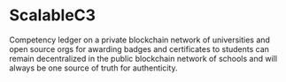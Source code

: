 # ScalableC3
Competency ledger on a private blockchain network of universities and open source orgs for awarding badges and certificates to students can remain decentralized in the public blockchain network of schools and will always be one source of truth for authenticity.
